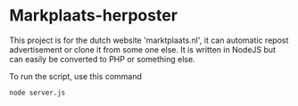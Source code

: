 Markplaats-herposter
====================

This project is for the dutch website 'marktplaats.nl', it can automatic repost advertisement or clone it from some one else.
It is written in NodeJS but can easily be converted to PHP or something else.

To run the script, use this command

```
node server.js
```
